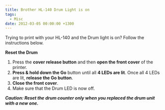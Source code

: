 ```yaml
---
title: Brother HL-140 Drum Light is on
tags:
  - Misc
date: 2012-03-05 00:00:00 +1300
---
```

Trying to print with your HL-140 and the Drum light is on? Follow the instructions below.

**Reset the Drum**

  1. Press the **cover release button** and then **open the front cover** of the printer.
  2. **Press & hold down the Go** button until all **4 LEDs are lit**. Once all 4 LEDs are lit, **release the Go button**.
  3. **Close the front cover**.
  4. Make sure that the Drum LED is now off.

**_Caution: Reset the drum counter only when you replaced the drum unit with a new one._**
